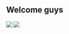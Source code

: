 ## Welcome guys
<div style="display:flex">
  <img src="https://github-readme-stats.vercel.app/api?username=Bluh7&show_icons=true&theme=great-gatsby&include_all_commits=true&count_private=true"/>
  <img align="right" src="https://github-readme-stats.vercel.app/api/top-langs/?username=Bluh7&layout=compact&langs_count=16&theme=great-gatsby"/>
</div>
